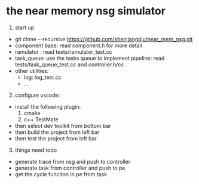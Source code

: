 # the near memory nsg simulator
1. start up
- git clone --recursive https://github.com/shenjiangqiu/near_mem_nsg.git 
- component base: read component.h for more detail
- ramulator : read tests/ramulator_test.cc
- task_queue: use the tasks queue to implement pipeline: read tests/task_queue_test.cc and controller.h/cc
- other utilities:
    - log: log_test.cc
    - ...
2. configure vscode:
- install the following plugin:
    1. cmake
    2. c++ TestMate
- then select dev toolkit from bottom bar
-  then build the project from left bar
-  then test the project from left bar

3. things need todo
- generate trace from nsg and push to controller
- generate task from controller and push to pe
- get the cycle funciton in pe from task

